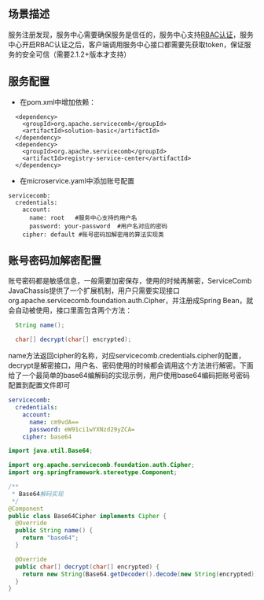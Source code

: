 ## 场景描述

服务注册发现，服务中心需要确保服务是信任的，服务中心支持[RBAC认证](https://service-center.readthedocs.io/en/latest/user-guides/rbac.html)，服务中心开启RBAC认证之后，客户端调用服务中心接口都需要先获取token，保证服务的安全可信（需要2.1.2+版本才支持）

## 服务配置

* 在pom.xml中增加依赖：

```
  <dependency>
    <groupId>org.apache.servicecomb</groupId>
    <artifactId>solution-basic</artifactId>
  </dependency>
  <dependency>
    <groupId>org.apache.servicecomb</groupId>
    <artifactId>registry-service-center</artifactId>
  </dependency>
```

* 在microservice.yaml中添加账号配置

```
servicecomb:
  credentials:
    account:
      name: root   #服务中心支持的用户名
      password: your-password  #用户名对应的密码
    cipher: default #账号密码加解密用的算法实现类
```

## 账号密码加解密配置
账号密码都是敏感信息，一般需要加密保存，使用的时候再解密，ServiceComb JavaChassis提供了一个扩展机制，用户只需要实现接口org.apache.servicecomb.foundation.auth.Cipher，并注册成Spring Bean，就会自动被使用，接口里面包含两个方法：
```java
  String name();

  char[] decrypt(char[] encrypted);
```
name方法返回cipher的名称，对应servicecomb.credentials.cipher的配置，decrypt是解密接口，用户名、密码使用的时候都会调用这个方法进行解密。下面给了一个最简单的base64编解码的实现示例，用户使用base64编码把账号密码配置到配置文件即可
```yaml
servicecomb:
  credentials:
    account:
      name: cm9vdA==
      password: eW91ci1wYXNzd29yZCA=
    cipher: base64
```
```java
import java.util.Base64;

import org.apache.servicecomb.foundation.auth.Cipher;
import org.springframework.stereotype.Component;

/**
 * Base64解码实现
 */
@Component
public class Base64Cipher implements Cipher {
  @Override
  public String name() {
    return "base64";
  }

  @Override
  public char[] decrypt(char[] encrypted) {
    return new String(Base64.getDecoder().decode(new String(encrypted))).toCharArray();
  }
}
```



